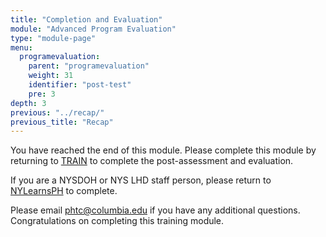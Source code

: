 ```yaml
---
title: "Completion and Evaluation"
module: "Advanced Program Evaluation"
type: "module-page"
menu:
  programevaluation:
    parent: "programevaluation"
    weight: 31
    identifier: "post-test"
    pre: 3
depth: 3
previous: "../recap/"
previous_title: "Recap"
---
```


You have reached the end of this module. Please complete this module by returning to [TRAIN](https://www.train.org/DesktopShell.aspx) to complete the post-assessment and evaluation. 

If you are a NYSDOH or NYS LHD staff person, please return to [NYLearnsPH](https://www.nylearnsph.com/Public/default.aspx) to complete. 

Please email phtc@columbia.edu if you have any additional questions. Congratulations on completing this training module.
